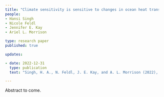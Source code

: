 ```yaml
---
title: "Climate sensitivity is sensitive to changes in ocean heat transport"
people:
- Hansi Singh 
- Nicole Feldl
- Jennifer E. Kay
- Ariel L. Morrison

type: research paper
published: true

updates:

- date: 2022-12-31
  type: publication
  text: "Singh, H. A., N. Feldl, J. E. Kay, and A. L. Morrison (2022), [doi:10.1175/JCLI-D-21-0674.1](https://doi.org/10.1175/JCLI-D-21-0674.1), in press."

---
```


Abstract to come.
